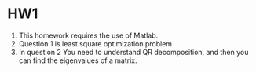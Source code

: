 # HW1  
1. This homework requires the use of Matlab.  
2. Question 1 is least square optimization problem  
3. In question 2 You need to understand QR decomposition, and then you can find the eigenvalues of a matrix.
